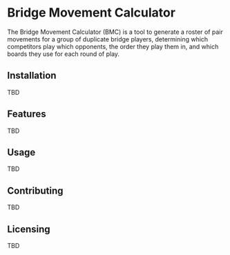 # Bridge Movement Calculator 
The Bridge Movement Calculator (BMC) is a tool to generate a roster of pair movements for a group of duplicate bridge players, determining which competitors play which opponents, the order they play them in, and which boards they use for each round of play.

## Installation
TBD

## Features
TBD

## Usage
TBD

## Contributing
TBD

## Licensing
TBD
